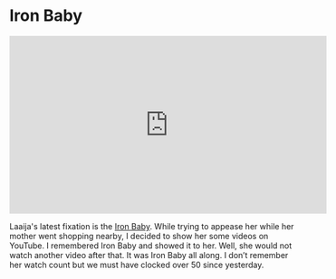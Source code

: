 # Iron Baby

<iframe width="560" height="315" src="https://www.youtube.com/embed/SyoA4LXQco4" frameborder="0" allow="accelerometer; autoplay; clipboard-write; encrypted-media; gyroscope; picture-in-picture" allowfullscreen></iframe>

Laaija's latest fixation is the [Iron Baby](http://www.youtube.com/watch?v=SyoA4LXQco4). While trying to appease her while her mother went shopping nearby, I decided to show her some videos on YouTube. I remembered Iron Baby and showed it to her. Well, she would not watch another video after that. It was Iron Baby all along. I don’t remember her watch count but we must have clocked over 50 since yesterday.

